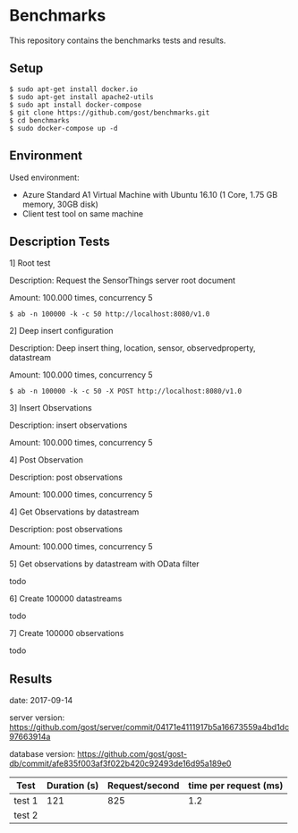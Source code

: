 # Benchmarks

This repository contains the benchmarks tests and results.

## Setup

```
$ sudo apt-get install docker.io
$ sudo apt-get install apache2-utils
$ sudo apt install docker-compose
$ git clone https://github.com/gost/benchmarks.git
$ cd benchmarks
$ sudo docker-compose up -d
```

## Environment

Used environment: 

- Azure Standard A1 Virtual Machine with Ubuntu 16.10 (1 Core, 1.75 GB memory, 30GB disk)
- Client test tool on same machine

## Description Tests

1] Root test

Description: Request the SensorThings server root document

Amount: 100.000 times, concurrency 5

```
$ ab -n 100000 -k -c 50 http://localhost:8080/v1.0
```

2] Deep insert configuration

Description: Deep insert thing, location, sensor, observedproperty, datastream

Amount: 100.000 times, concurrency 5

```
$ ab -n 100000 -k -c 50 -X POST http://localhost:8080/v1.0
```

3] Insert Observations

Description: insert observations

Amount: 100.000 times, concurrency 5

4] Post Observation

Description: post observations

Amount: 100.000 times, concurrency 5

4] Get Observations by datastream

Description: post observations

Amount: 100.000 times, concurrency 5

5] Get observations by datastream with OData filter

todo

6] Create 100000 datastreams

todo

7] Create 100000 observations 

todo

## Results

date: 2017-09-14

server version: https://github.com/gost/server/commit/04171e4111917b5a16673559a4bd1dc97663914a

database version: https://github.com/gost/gost-db/commit/afe835f003af3f022b420c92493de16d95a189e0



| Test     | Duration (s)  |  Request/second | time per request (ms) |
|----------|---------------|-----------------|-----------------------|
| test 1   |  121          | 825             | 1.2                   |
| test 2   |               |                 |                       |


